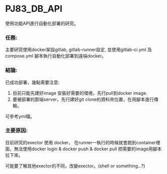 # PJ83_DB_API

使用功能API進行自動化部署的研究。


### 任務:
主要研究使用docker架設gitlab, gitlab-runner設定,
並使用gitlab-ci.yml 及 compose.yml 腳本執行自動化部署到遠端docker。

### 結論:
已成功部署，幾點需要注意:
1. 目前只能先建好image 安裝好需要的環境，先行pull到docker image.
2. 要被部署的那端server，先行建好git clone的資料夾位置，在用腳本進行傳輸。

可參考yml檔。

### 主要原因:
目前研究的exector 使用 docker，
在runner一執行的時候就會跑到container裡面，無法使用docker login & docker push & docker pull 把需要的image用腳本拉下來。

可能要了解其他exector的不同，改變exector。(shell or something...?)
